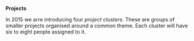 **Projects**

In 2015 we arre introducing four *project clusters*. These are groups of smaller projects organised around a common theme. Each cluster will have six to eight people assigned to it.
